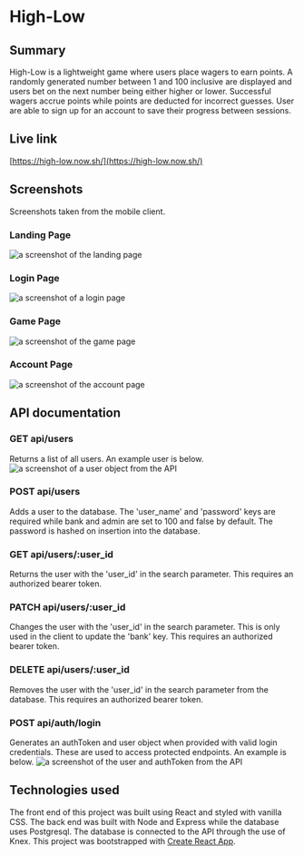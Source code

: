 # High-Low

## Summary
High-Low is a lightweight game where users place wagers to earn points.  A randomly generated number between 1 and 100 inclusive are displayed and users bet on the next number being either higher or lower.  Successful wagers accrue points while points are deducted for incorrect guesses.  User are able to sign up for an account to save their progress between sessions.

## Live link
[https://high-low.now.sh/](https://high-low.now.sh/)

## Screenshots
Screenshots taken from the mobile client.

### Landing Page
![a screenshot of the landing page](./images/LandingSS.png)

### Login Page
![a screenshot of a login page](./images/LoginSS.png)

### Game Page
![a screenshot of the game page](./images/GameSS.png)

### Account Page
![a screenshot of the account page](./images/AccountSS.png)

## API documentation
### GET api/users
Returns a list of all users.  An example user is below.
![a screenshot of a user object from the API](./images/APIUserSS.png)

### POST api/users
Adds a user to the database.  The 'user_name' and 'password' keys are required while bank and admin are set to 100 and false by default.  The password is hashed on insertion into the database.

### GET api/users/:user_id
Returns the user with the 'user_id' in the search parameter.  This requires an authorized bearer token.

### PATCH api/users/:user_id
Changes the user with the 'user_id' in the search parameter.  This is only used in the client to update the 'bank' key.  This requires an authorized bearer token.

### DELETE api/users/:user_id
Removes the user with the 'user_id' in the search parameter from the database.  This requires an authorized bearer token.

### POST api/auth/login
Generates an authToken and user object when provided with valid login credentials.  These are used to access protected endpoints.  An example is below.
![a screenshot of the user and authToken from the API](./images/APIAuthSS.png)

## Technologies used
The front end of this project was built using React and styled with vanilla CSS.
The back end was built with Node and Express while the database uses Postgresql.  The database is connected to the API through the use of Knex.
This project was bootstrapped with [Create React App](https://github.com/facebook/create-react-app).